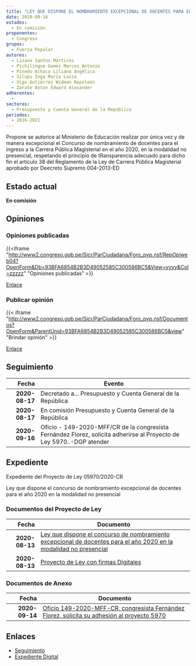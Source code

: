 ```yaml
---
title: "LEY QUE DISPONE EL NOMBRAMIENTO EXCEPCIONAL DE DOCENTES PARA EL AÑO 2020"
date: 2020-09-16
estados: 
  - En comisión
proponentes: 
  - Congreso
grupos: 
  - Fuerza Popular
autores: 
  - Lizana Santos Mártires
  - Pichilingue Gomez Marcos Antonio
  - Pinedo Achaca Liliana Angélica
  - Silupu Inga María Luisa
  - Vigo Gutiérrez Widman Napoleón
  - Zarate Anton Edward Alexander
adherentes: 
  - 
sectores: 
  - Presupuesto y Cuenta General de la República
periodos: 
  - 2016-2021
---
```


Propone se autorice al Ministerio de Educación realizar por única vez y de manera excepcional el Concurso de nombramiento de docentes para el ingreso a la Carrera Pública Magisterial en el año 2020, en la modalidad no presencial, respetando el principio de tRansparencia adecuado para dicho fin el artículo 38 del Reglamento de la Ley de Carrera Pública Magisterial aprobado por Deecreto Supremo 004-2013-ED


## Estado actual

**En comisión**

## Opiniones

### Opiniones publicadas

{{<iframe "http://www2.congreso.gob.pe/Sicr/ParCiudadana/Foro_pvp.nsf/RepOpiweb04?OpenForm&Db=93BFA6854B2B3D49052585C300586BC5&View=yyyy&Col=zzzzz" "Opiniones publicadas" >}}

[Enlace](http://www2.congreso.gob.pe/Sicr/ParCiudadana/Foro_pvp.nsf/RepOpiweb04?OpenForm&Db=93BFA6854B2B3D49052585C300586BC5&View=yyyy&Col=zzzzz)
### Publicar opinión

{{< iframe "http://www2.congreso.gob.pe/Sicr/ParCiudadana/Foro_pvp.nsf/Documentos?OpenForm&ParentUnid=93BFA6854B2B3D49052585C300586BC5&view" "Brindar opinión" >}}

[Enlace](http://www2.congreso.gob.pe/Sicr/ParCiudadana/Foro_pvp.nsf/Documentos?OpenForm&ParentUnid=93BFA6854B2B3D49052585C300586BC5&view)

## Seguimiento

| Fecha | Evento |
|------:|--------|
| **2020-08-17** | Decretado a... Presupuesto y Cuenta General de la República|
| **2020-08-17** | En comisión Presupuesto y Cuenta General de la República|
| **2020-09-16** | Oficio - 149-2020-MFF/CR de la congresista Fernández Florez, solicita adherirse al Proyecto de Ley 5970..-DGP atender|


## Expediente

Expediente del Proyecto de Ley 05970/2020-CR

Ley que dispone el concurso de nombramiento excepcional de docentes para el año 2020 en la modalidad no presencial


### Documentos del Proyecto de Ley

| Fecha | Documento |
|------:|--------|
| **2020-08-13** | [Ley que dispone el concurso de nombramiento excepcional de docentes para el año 2020 en la modalidad no presencial](http://www.leyes.congreso.gob.pe/Documentos/2016_2021/Proyectos_de_Ley_y_de_Resoluciones_Legislativas/PL05970-20200813.pdf) |
| **2020-08-13** | [Proyecto de Ley con firmas Digitales](http://www.leyes.congreso.gob.pe/Documentos/2016_2021/Proyectos_de_Ley_y_de_Resoluciones_Legislativas/Proyectos_Firmas_digitales/PL05970.pdf) |

### Documentos de Anexo

| Fecha | Documento |
|------:|--------|
| **2020-09-14** | [Oficio 149-2020-MFF-CR, congresista Fernández Florez, solicita su adhesión al proyecto 5970](http://www.leyes.congreso.gob.pe/Documentos/2016_2021/Adhesiones/Proyectos_de_Ley/OFICIO-149-2020-MFF-CR.pdf) |

## Enlaces 

- [Seguimiento](http://www2.congreso.gob.pe/Sicr/TraDocEstProc/CLProLey2016.nsf/f7fff46988ca05b1052578e100829cc7/3569289275182f34052585c30070e55e?OpenDocument)
- [Expediente Digital](http://www2.congreso.gob.pe/Sicr/TraDocEstProc/CLProLey2016.nsf/f7fff46988ca05b1052578e100829cc7/3569289275182f34052585c30070e55e?OpenDocument&Click=05257FB7005EB655.eb71d0cf91d8294e05256cdf006b5706/$Body/0.1C6C)
